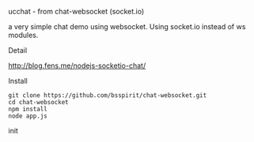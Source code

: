ucchat - from chat-websocket (socket.io)

a very simple chat demo using websocket. Using socket.io instead of ws modules.

Detail

http://blog.fens.me/nodejs-socketio-chat/

Install

```{bash}
git clone https://github.com/bsspirit/chat-websocket.git
cd chat-websocket
npm install
node app.js
```

init
